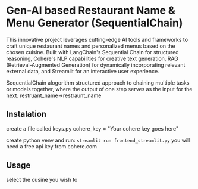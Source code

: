 # Gen-AI based Restaurant Name & Menu Generator (SequentialChain)

This innovative project leverages cutting-edge AI tools and frameworks to craft unique restaurant names and personalized menus based on the chosen cuisine. Built with LangChain's Sequential Chain for structured reasoning, Cohere's NLP capabilities for creative text generation, RAG (Retrieval-Augmented Generation) for dynamically incorporating relevant external data, and Streamlit for an interactive user experience.

SequentialChain alogorithm structured approach to chaining multiple tasks or models together, where the output of one step serves as the input for the next.
restruant_name->restraunt_name


## Instalation

create a file called keys.py
cohere_key = "Your cohere key goes here"

create python venv and run: ```streamlit run frontend_streamlit.py```
you will need a free api key from cohere.com

## Usage

select the cusine you wish to 

